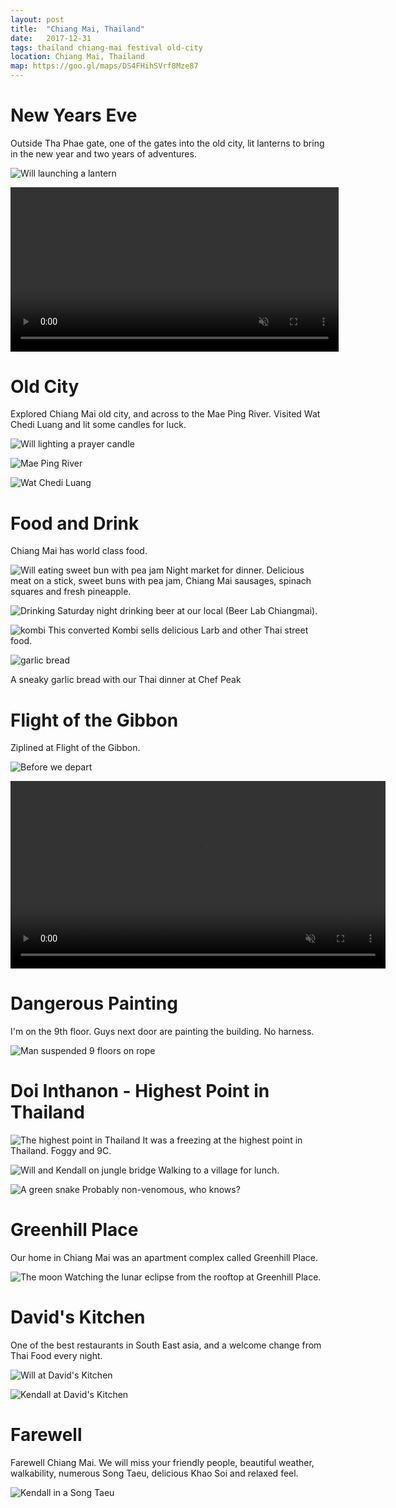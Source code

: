 ```yaml
---
layout: post
title:  "Chiang Mai, Thailand"
date:   2017-12-31
tags: thailand chiang-mai festival old-city
location: Chiang Mai, Thailand
map: https://goo.gl/maps/DS4FHihSVrf8Mze87
---
```


New Years Eve
=============
Outside Tha Phae gate, one of the gates into the old city,
lit lanterns to bring in the new year and two years of adventures.

![Will launching a lantern](/photos/chiang-mai/will-lantern.jpg)

<video controls muted="true" width="525" src="/photos/chiang-mai/lanterns.mov">
</video>

Old City
========
Explored Chiang Mai old city, and across to the Mae Ping River.
Visited Wat Chedi Luang and lit some candles for luck.

![Will lighting a prayer candle](/photos/chiang-mai/will-candle.jpg)

![Mae Ping River](/photos/chiang-mai/mae-ping.jpg)

![Wat Chedi Luang](/photos/chiang-mai/wat.jpg)

Food and Drink
==============
Chiang Mai has world class food.

![Will eating sweet bun with pea jam](/photos/chiang-mai/night-market.jpg)
Night market for dinner. Delicious meat on a stick, sweet buns with pea jam,
Chiang Mai sausages, spinach squares and fresh pineapple.

![Drinking](/photos/chiang-mai/beer.jpg)
Saturday night drinking beer at our local (Beer Lab Chiangmai).

![kombi](/photos/chiang-mai/kombi.jpg)
This converted Kombi sells delicious Larb and other Thai street food.

![garlic bread](/photos/chiang-mai/garlic-bread.jpg)

A sneaky garlic bread with our Thai dinner at Chef Peak

Flight of the Gibbon
====================
Ziplined at Flight of the Gibbon.

![Before we depart](/photos/chiang-mai/gibbon.jpg)

<video controls muted="true" width="600" src="/photos/chiang-mai/will-gibbon.mov">
</video>

Dangerous Painting
==================
I'm on the 9th floor. Guys next door are painting the building. No harness.

![Man suspended 9 floors on rope](/photos/chiang-mai/painter.jpg)

Doi Inthanon - Highest Point in Thailand
========================================
![The highest point in Thailand](/photos/chiang-mai/top-of-thailand.jpg)
It was a freezing at the highest point in Thailand.  Foggy and 9C.

![Will and Kendall on jungle bridge](/photos/chiang-mai/jungle-bridge.jpg)
Walking to a village for lunch.

![A green snake](/photos/chiang-mai/green-snake.jpg)
Probably non-venomous, who knows?

Greenhill Place
===============
Our home in Chiang Mai was an apartment complex called Greenhill Place.

![The moon](/photos/chiang-mai/moon.jpg)
Watching the lunar eclipse from the rooftop at Greenhill Place.

David's Kitchen
===============
One of the best restaurants in South East asia,
and a welcome change from Thai Food every night.

![Will at David's Kitchen](/photos/chiang-mai/davids-kitchen-will.jpg)

![Kendall at  David's Kitchen](/photos/chiang-mai/davids-kitchen-kendall.jpg)

Farewell
========
Farewell Chiang Mai. We will miss your friendly people, beautiful weather,
walkability, numerous Song Taeu, delicious Khao Soi and relaxed feel.

![Kendall in a Song Taeu](/photos/chiang-mai/farewell.jpg)
